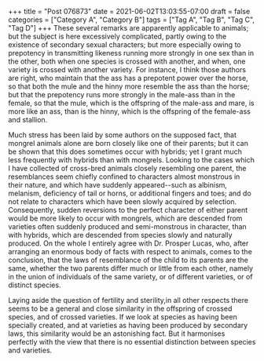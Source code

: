 +++
title = "Post 076873"
date = 2021-06-02T13:03:55-07:00
draft = false
categories = ["Category A", "Category B"]
tags = ["Tag A", "Tag B", "Tag C", "Tag D"]
+++
These several remarks are apparently applicable to animals; but the subject is here excessively complicated, partly owing to the existence of secondary sexual characters; but more especially owing to prepotency in transmitting likeness running more strongly in one sex than in the other, both when one species is crossed with another, and when, one variety is crossed with another variety. For instance, I think those authors are right, who maintain that the ass has a prepotent power over the horse, so that both the mule and the hinny more resemble the ass than the horse; but that the prepotency runs more strongly in the male-ass than in the female, so that the mule, which is the offspring of the male-ass and mare, is more like an ass, than is the hinny, which is the offspring of the female-ass and stallion.

Much stress has been laid by some authors on the supposed fact, that mongrel animals alone are born closely like one of their parents; but it can be shown that this does sometimes occur with hybrids; yet I grant much less frequently with hybrids than with mongrels. Looking to the cases which I have collected of cross-bred animals closely resembling one parent, the resemblances seem chiefly confined to characters almost monstrous in their nature, and which have suddenly appeared--such as albinism, melanism, deficiency of tail or horns, or additional fingers and toes; and do not relate to characters which have been slowly acquired by selection. Consequently, sudden reversions to the perfect character of either parent would be more likely to occur with mongrels, which are descended from varieties often suddenly produced and semi-monstrous in character, than with hybrids, which are descended from species slowly and naturally produced. On the whole I entirely agree with Dr. Prosper Lucas, who, after arranging an enormous body of facts with respect to animals, comes to the conclusion, that the laws of resemblance of the child to its parents are the same, whether the two parents differ much or little from each other, namely in the union of individuals of the same variety, or of different varieties, or of distinct species.

Laying aside the question of fertility and sterility,in all other respects there seems to be a general and close similarity in the offspring of crossed species, and of crossed varieties. If we look at species as having been specially created, and at varieties as having been produced by secondary laws, this similarity would be an astonishing fact. But it harmonises perfectly with the view that there is no essential distinction between species and varieties.
